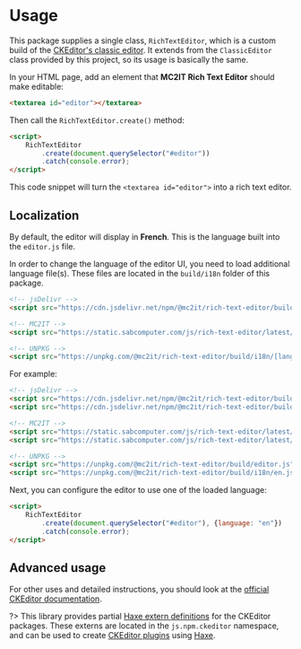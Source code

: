 # Usage
This package supplies a single class, `RichTextEditor`, which is a custom build of the [CKEditor's classic editor](https://ckeditor.com/docs/ckeditor5/latest/examples/builds/classic-editor.html).
It extends from the `ClassicEditor` class provided by this project, so its usage is basically the same.

In your HTML page, add an element that **MC2IT Rich Text Editor** should make editable:

```html
<textarea id="editor"></textarea>
```

Then call the `RichTextEditor.create()` method:

```html
<script>
	RichTextEditor
		.create(document.querySelector("#editor"))
		.catch(console.error);
</script>
```

This code snippet will turn the `<textarea id="editor">` into a rich text editor.

## Localization
By default, the editor will display in **French**. This is the language built into the `editor.js` file.

In order to change the language of the editor UI, you need to load additional language file(s).
These files are located in the `build/i18n` folder of this package.

```html
<!-- jsDelivr -->
<script src="https://cdn.jsdelivr.net/npm/@mc2it/rich-text-editor/build/i18n/[lang].js"></script>

<!-- MC2IT -->
<script src="https://static.sabcomputer.com/js/rich-text-editor/latest/i18n/[lang].js"></script>

<!-- UNPKG -->
<script src="https://unpkg.com/@mc2it/rich-text-editor/build/i18n/[lang].js"></script>
```

For example:

```html
<!-- jsDelivr -->
<script src="https://cdn.jsdelivr.net/npm/@mc2it/rich-text-editor/build/editor.js"></script>
<script src="https://cdn.jsdelivr.net/npm/@mc2it/rich-text-editor/build/i18n/en.js"></script>

<!-- MC2IT -->
<script src="https://static.sabcomputer.com/js/rich-text-editor/latest/editor.js"></script>
<script src="https://static.sabcomputer.com/js/rich-text-editor/latest/i18n/en.js"></script>

<!-- UNPKG -->
<script src="https://unpkg.com/@mc2it/rich-text-editor/build/editor.js"></script>
<script src="https://unpkg.com/@mc2it/rich-text-editor/build/i18n/en.js"></script>
```

Next, you can configure the editor to use one of the loaded language:

```html
<script>
	RichTextEditor
		.create(document.querySelector("#editor"), {language: "en"})
		.catch(console.error);
</script>
```

## Advanced usage
For other uses and detailed instructions, you should look at the [official CKEditor documentation](https://ckeditor.com/docs/ckeditor5/latest).

?> This library provides partial [Haxe extern definitions](https://haxe.org/manual/lf-externs.html)
for the CKEditor packages. These externs are located in the `js.npm.ckeditor` namespace, and can be used
to create [CKEditor plugins](https://ckeditor.com/docs/ckeditor5/latest/builds/guides/development/plugins.html)
using [Haxe](https://haxe.org).
